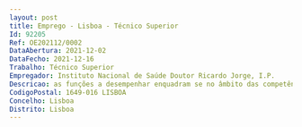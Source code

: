 ```yaml
--- 
layout: post
title: Emprego - Lisboa - Técnico Superior
Id: 92205
Ref: OE202112/0002
DataAbertura: 2021-12-02
DataFecho: 2021-12-16
Trabalho: Técnico Superior
Empregador: Instituto Nacional de Saúde Doutor Ricardo Jorge, I.P.
Descricao: as funções a desempenhar enquadram se no âmbito das competências inerentes à Unidade da Água e Solo do Departamento de Saúde Ambiental, conforme previsto no artigo 32º do Regulamento nº 329 2013, de 28 de agosto, nomeadamente    Realização de ensaios microbiológicos por método cultural – Pesquisa de microrganismos indicadores de contaminação fecal e de microrganismos patogénicos    Realização de ensaios por métodos de biologia molecular   Monitorização de fitoplâncton em águas doces superficiais destinadas a consumo humano, atividades recreativas e outras.   Realização de análises de identificação, quantificação e determinação do biovolume de espécies fitoplanctónicas, quantificação de cianotoxinas e análise de pigmentos fotossintéticos.   Implementação e validação de novos métodos de análise      Elaboração e atualização de procedimentos técnicos   Formação e integração de novos técnicos   estagiários.  Gestão de equipamentos laboratoriais   Gestão de consumíveis.
CodigoPostal: 1649-016 LISBOA
Concelho: Lisboa
Distrito: Lisboa
--- 
```


